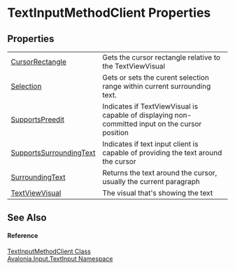 # TextInputMethodClient Properties




## Properties
<table>
<tr>
<td><a href="P_Avalonia_Input_TextInput_TextInputMethodClient_CursorRectangle">CursorRectangle</a></td>
<td>Gets the cursor rectangle relative to the TextViewVisual</td>
</tr>
<tr>
<td><a href="P_Avalonia_Input_TextInput_TextInputMethodClient_Selection">Selection</a></td>
<td>Gets or sets the curent selection range within current surrounding text.</td>
</tr>
<tr>
<td><a href="P_Avalonia_Input_TextInput_TextInputMethodClient_SupportsPreedit">SupportsPreedit</a></td>
<td>Indicates if TextViewVisual is capable of displaying non-committed input on the cursor position</td>
</tr>
<tr>
<td><a href="P_Avalonia_Input_TextInput_TextInputMethodClient_SupportsSurroundingText">SupportsSurroundingText</a></td>
<td>Indicates if text input client is capable of providing the text around the cursor</td>
</tr>
<tr>
<td><a href="P_Avalonia_Input_TextInput_TextInputMethodClient_SurroundingText">SurroundingText</a></td>
<td>Returns the text around the cursor, usually the current paragraph</td>
</tr>
<tr>
<td><a href="P_Avalonia_Input_TextInput_TextInputMethodClient_TextViewVisual">TextViewVisual</a></td>
<td>The visual that's showing the text</td>
</tr>
</table>

## See Also


#### Reference
<a href="T_Avalonia_Input_TextInput_TextInputMethodClient">TextInputMethodClient Class</a>  
<a href="N_Avalonia_Input_TextInput">Avalonia.Input.TextInput Namespace</a>  
